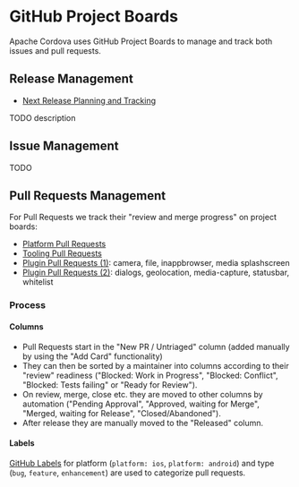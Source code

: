 # GitHub Project Boards

Apache Cordova uses GitHub Project Boards to manage and track both issues and pull requests.

## Release Management

- [Next Release Planning and Tracking](https://github.com/orgs/apache/projects/2?fullscreen=true)

TODO description

## Issue Management

TODO

## Pull Requests Management

For Pull Requests we track their "review and merge progress" on project boards:

- [Platform Pull Requests](https://github.com/orgs/apache/projects/7?fullscreen=true)
- [Tooling Pull Requests](https://github.com/orgs/apache/projects/8?fullscreen=true)
- [Plugin Pull Requests (1)](https://github.com/orgs/apache/projects/9?fullscreen=true): camera, file, inappbrowser, media splashscreen
- [Plugin Pull Requests (2)](https://github.com/orgs/apache/projects/10?fullscreen=true): dialogs, geolocation, media-capture, statusbar, whitelist

### Process

#### Columns

- Pull Requests start in the "New PR / Untriaged" column (added manually by using the "Add Card" functionality) 
- They can then be sorted by a maintainer into columns according to their "review" readiness ("Blocked: Work in Progress", "Blocked: Conflict", "Blocked: Tests failing" or "Ready for Review").  
- On review, merge, close etc. they are moved to other columns by automation ("Pending Approval", "Approved, waiting for Merge", "Merged, waiting for Release", "Closed/Abandoned").  
- After release they are manually moved to the "Released" column.

#### Labels

[GitHub Labels](github-labels.md) for platform (`platform: ios`, `platform: android`) and type (`bug`, `feature`, `enhancement`) are used to categorize pull requests.
